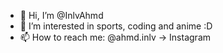- 👋 Hi, I’m @InlvAhmd
- 👀 I’m interested in sports, coding and anime :D
- 📫 How to reach me: @ahmd.inlv -> Instagram

<!---
InlvAhmd/InlvAhmd is a ✨ special ✨ repository because its `README.md` (this file) appears on your GitHub profile.
You can click the Preview link to take a look at your changes.
--->

